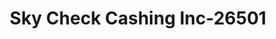 ---
f_zip-code: 30223
f_state-code: GA
title: Sky Check Cashing Inc-26501
f_phone: 770-229-2410
f_city-only: Griffin
f_address: 678 N Expressway Griffin
f_location-unique-id: '26501'
slug: sky-check-cashing-inc-26501
updated-on: '2024-05-30T13:46:58.046Z'
created-on: '2024-05-30T13:36:59.803Z'
published-on: '2024-05-30T13:54:32.469Z'
f_city-state: cms/city/griffin-ga.md
f_company: cms/company/sky-check-cashing-inc.md
f_state: cms/state/georgia.md
layout: '[payday-loan].html'
tags: payday-loan
---
